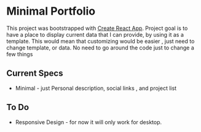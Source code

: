 
# Minimal Portfolio

This project was bootstrapped with [Create React App](https://github.com/facebook/create-react-app).
Project goal is to have a place to display current data that I can provide, by using it as a template. This would mean that customizing would be easier , just need to change template, or data. No need to go around the code just to change a few things

## Current Specs
* Minimal - just Personal description, social links , and project list

## To Do
* Responsive Design - for now it will only work for desktop.
